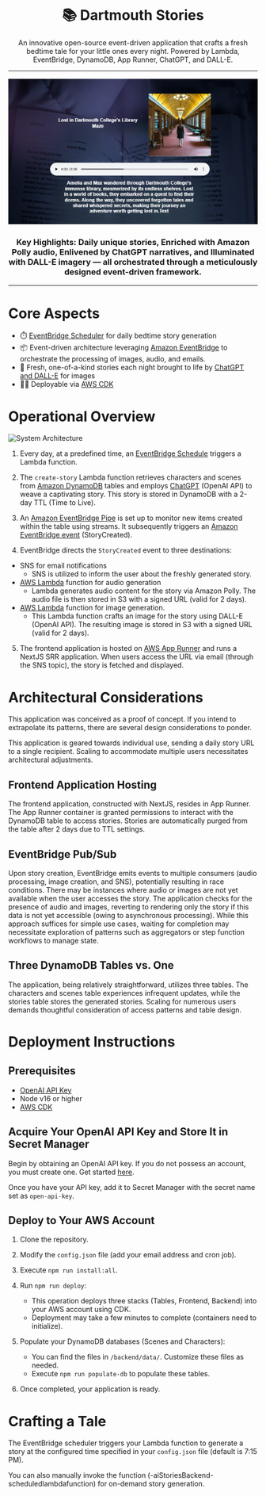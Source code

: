 <div align="center">  <h1>📚 Dartmouth Stories</h1> <p>An innovative open-source event-driven application that crafts a fresh bedtime tale for your little ones every night. Powered by Lambda, EventBridge, DynamoDB, App Runner, ChatGPT, and DALL-E.</p>   <hr />  <img alt="cover" src="./AWSPoly.png" />  <h3>Key Highlights: Daily unique stories, Enriched with Amazon Polly audio, Enlivened by ChatGPT narratives, and Illuminated with DALL-E imagery — all orchestrated through a meticulously designed event-driven framework.</h3>  </div>  <hr/>

# Core Aspects

-   ⏱️ [EventBridge Scheduler](https://aws.amazon.com/blogs/compute/introducing-amazon-eventbridge-scheduler/) for daily bedtime story generation
-   📦 Event-driven architecture leveraging [Amazon EventBridge](https://aws.amazon.com/eventbridge/) to orchestrate the processing of images, audio, and emails.
-   🤖 Fresh, one-of-a-kind stories each night brought to life by [ChatGPT and DALL-E](https://openai.com/blog/chatgpt) for images
-   🧑‍💻 Deployable via [AWS CDK](https://aws.amazon.com/cdk/)

# Operational Overview

![System Architecture]()

1.  Every day, at a predefined time, an [EventBridge Schedule](https://aws.amazon.com/blogs/compute/introducing-amazon-eventbridge-scheduler/) triggers a Lambda function.
    
2.  The `create-story` Lambda function retrieves characters and scenes from [Amazon DynamoDB](https://aws.amazon.com/dynamodb/) tables and employs [ChatGPT](https://openai.com/blog/chatgpt) (OpenAI API) to weave a captivating story. This story is stored in DynamoDB with a 2-day TTL (Time to Live).
    
3.  An [Amazon EventBridge Pipe](https://docs.aws.amazon.com/eventbridge/latest/userguide/eb-pipes.html) is set up to monitor new items created within the table using streams. It subsequently triggers an [Amazon EventBridge event](https://aws.amazon.com/eventbridge/) (StoryCreated).
    
4.  EventBridge directs the `StoryCreated` event to three destinations:
    

-   SNS for email notifications
    -   SNS is utilized to inform the user about the freshly generated story.
-   [AWS Lambda](https://aws.amazon.com/lambda/) function for audio generation
    -   Lambda generates audio content for the story via Amazon Polly. The audio file is then stored in S3 with a signed URL (valid for 2 days).
-   [AWS Lambda](https://aws.amazon.com/lambda/) function for image generation.
    -   This Lambda function crafts an image for the story using DALL-E (OpenAI API). The resulting image is stored in S3 with a signed URL (valid for 2 days).

5.  The frontend application is hosted on [AWS App Runner](https://aws.amazon.com/apprunner/) and runs a NextJS SRR application. When users access the URL via email (through the SNS topic), the story is fetched and displayed.

# Architectural Considerations

This application was conceived as a proof of concept. If you intend to extrapolate its patterns, there are several design considerations to ponder.

This application is geared towards individual use, sending a daily story URL to a single recipient. Scaling to accommodate multiple users necessitates architectural adjustments.

## Frontend Application Hosting

The frontend application, constructed with NextJS, resides in App Runner. The App Runner container is granted permissions to interact with the DynamoDB table to access stories. Stories are automatically purged from the table after 2 days due to TTL settings.

## EventBridge Pub/Sub

Upon story creation, EventBridge emits events to multiple consumers (audio processing, image creation, and SNS), potentially resulting in race conditions. There may be instances where audio or images are not yet available when the user accesses the story. The application checks for the presence of audio and images, reverting to rendering only the story if this data is not yet accessible (owing to asynchronous processing). While this approach suffices for simple use cases, waiting for completion may necessitate exploration of patterns such as aggregators or step function workflows to manage state.

## Three DynamoDB Tables vs. One

The application, being relatively straightforward, utilizes three tables. The characters and scenes table experiences infrequent updates, while the stories table stores the generated stories. Scaling for numerous users demands thoughtful consideration of access patterns and table design.

# Deployment Instructions

## Prerequisites

-   [OpenAI API Key](https://platform.openai.com/overview)
-   Node v16 or higher
-   [AWS CDK](https://aws.amazon.com/cdk/)

## Acquire Your OpenAI API Key and Store It in Secret Manager

Begin by obtaining an OpenAI API key. If you do not possess an account, you must create one. Get started [here](https://platform.openai.com/overview).

Once you have your API key, add it to Secret Manager with the secret name set as `open-api-key`.

## Deploy to Your AWS Account

1.  Clone the repository.
    
2.  Modify the `config.json` file (add your email address and cron job).
    
3.  Execute `npm run install:all`.
    
4.  Run `npm run deploy`:
    
    -   This operation deploys three stacks (Tables, Frontend, Backend) into your AWS account using CDK.
    -   Deployment may take a few minutes to complete (containers need to initialize).
5.  Populate your DynamoDB databases (Scenes and Characters):
    
    -   You can find the files in `/backend/data/`. Customize these files as needed.
    -   Execute `npm run populate-db` to populate these tables.
6.  Once completed, your application is ready.
    

# Crafting a Tale

The EventBridge scheduler triggers your Lambda function to generate a story at the configured time specified in your `config.json` file (default is 7:15 PM).

You can also manually invoke the function (<stage>-aiStoriesBackend-scheduledlambdafunction<id>) for on-demand story generation.
